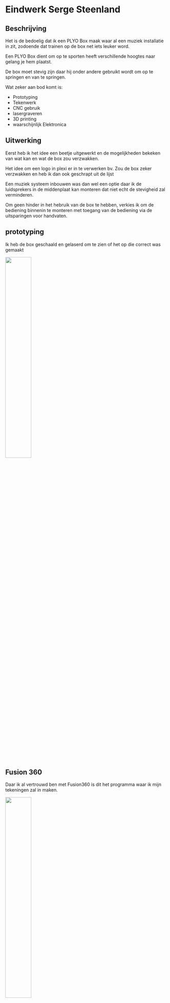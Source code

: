 # Eindwerk Serge Steenland

## Beschrijving

Het is de bedoelig dat ik een PLYO Box maak waar al een muziek installatie in zit, zodoende dat trainen op de box net iets leuker word.

Een PLYO Box dient om op te sporten heeft verschillende hoogtes naar gelang je hem plaatst.

De box moet stevig zijn daar hij onder andere gebruikt wordt om op te springen en van te springen.

Wat zeker aan bod komt is:
* Prototyping
* Tekenwerk
* CNC gebruik
* lasergraveren
* 3D printing
* waarschijnlijk Elektronica

## Uitwerking

Eerst heb ik het idee een beetje uitgewerkt en de mogelijkheden bekeken van wat kan en wat de box zou verzwakken.

Het idee om een logo in plexi er in te verwerken bv. Zou de box zeker verzwakken en heb ik dan ook geschrapt uit de lijst

Een muziek systeem inbouwen was dan wel een optie daar ik de luidsprekers in de middenplaat kan monteren dat niet echt de stevigheid zal verminderen.

Om geen hinder in het hebruik van de box te hebben, verkies ik om de bediening binnenin te monteren met toegang van de bediening via de uitsparingen voor handvaten.

## prototyping

Ik heb de box geschaald en gelaserd om te zien of het op die correct was gemaakt

<img src="{{site.baseurl }}/assets/PLYO_Box_Schaal.jpg" width="40%">

## Fusion 360

Daar ik al vertrouwd ben met Fusion360 is dit het programma waar ik mijn tekeningen zal in maken.

<img src="{{site.baseurl }}/assets/3DPlyoboxFusion.jpg" width="40%">

[Fusion file PLYO_BOX v15](https://minhaskamal.github.io/DownGit/#/home?url=https://github.com/freemans16/fabzero-Serge/blob/master/assets/PLYO_BOX%20v15.f3d)

Door beperking in vervoer heb ik alles op 3 halve multyplex platen getekend om uit te frezen.

## CNC frezen

Het frezen is met een upcut 8mm gedaan voor de snelheid wat te vergroten van het uitsnijden. Dit resulteerd wel dat de hoekjes met een beitel moet worden bijgewerkt, kan ook met Micky Mous oortjes maar wilde geen openingen in de hoekjes.

<img src="{{site.baseurl }}/assets/20201008_171624.jpg" width="40%">

Het frezen heb ik in Mam gedaan met de Yeti. Plaat moest zeer haaks liggen en het nulpunt zeer correct ingesteld zijn daar de tekening redelijk dicht bij de zijkanten getekend was voor optimaale plaat benutting te hebben.

Ik had alles al eens laten berekenen door het programma Deepnest. Dat zorgt er voor dat je de stukken optimaal kan schikken op je plaat.

Ik heb dan ook de platen in fusion bij getekend en de zijden over de plaaten verdeeld zoals ze in deepnest berekend waren.

Wel heb ik gezorgd dat er voldoende ruimte tussen de verschillende zijden was om de frees te laten passeren zonder dat de stukken los gingen komen.

<img src="{{site.baseurl }}/assets/fusionManufacturing.jpg" width="40%">

### Yeti cnc

Opzetten van de Yeti cnc: eerst exporteren van grbl g_code en op usb gezet om over te brengen.

Plaat van 122 cm op de waste board gelegd met plaats om er voor en er na een stuk hout te leggen van de zelfde dikte en dat omdat de yeti het opervlakte gebruikt om over te rijden en omdat er niet veel ruimte over is op de plaat.

eerste zijden waren de twee zijkanten en middenstuk.

<img src="{{site.baseurl }}/assets/ZijpannelenCnc.jpg" width="40%">

Vervolgens ook de andere kanten op de zelfde mannier gedaan.

Ondertussen was het tijd om de luidsprekers te monteren in het middenstuk.

<img src="{{site.baseurl }}/assets/MiddenpanneelMetLuidsprekers.jpg" width="40%">

Dit was een perfecte maat.

Ondertussen de bedrading van de luidsprekers naar een filter om de juitse klank naar de juiste luidsprekers te sturen en daarna ook een stuurprint er aan te monteren.

Ik heb dan gekozen om de sturing te voeden met een lithium baterij. Dit om geen bekabeling buiten de box te hebben.

Dus was alles klaar voor de eerste test

<img src="{{site.baseurl }}/assets/middenstuk.jpg" width="40%">

Test op baterij werkte naar wens, verbinding via bluetooth was ook goed.

### Montage

Nu kwam de tijd om alles samen te brengen.

Eerst heb ik het frame samen gezet met klemmen om alles mooi voor te boren tegen splitten. dus het schroefgat met een 2mm en de eerste laag met een dikte die net iets groter was dan de schroef zelf om een goede verbinding te kunnen maken.

<img src="{{site.baseurl }}/assets/opbouw2.jpg" width="40%">

daarna nog een stukje verzonken zodoened de kop iets in het hout zou zitten.

Nadien alles eerst verlijmd en ook twee balkjes voorzien om de middenplaat in vast te schroeven zodoende die eventueel er terug uit kan indien nodig.

<img src="{{site.baseurl }}/assets/opbouw1.jpg" width="40%"><img src="{{site.baseurl }}/assets/opbouw3.jpg" width="40%">

De ene kant met handvat word niet verlijmd om toegang te krijgen tot de sturing moest er iets mis lopen.

Niet tegen staand zit hij redelijk klem zonder schroeven (pressfit) en eenmaal hij geschroefd is zal hij zeker niet los komen in gebruik.

<img src="{{site.baseurl }}/assets/opbouw4.jpg" width="40%">

## 3D Printen Tinkercad en fusion 360

### Tinkercad

Ik heb een bestaande doos die gemaakt was voor de XH M422 (audio versterker die ik gebruik) geïmporteerd in tinkercad en aangepast naar wat ik nodig heb.

<img src="{{site.baseurl }}/assets/tinkercad.jpg" width="40%">

### slicer

Als slicer gebruik ik Chitubox, Deze slicer is geschilk voor SLA printers en daar de opervlakte er net op kan is dat mijn voorkeur printer

<img src="{{site.baseurl }}/assets/slicer.jpg" width="40%">

Als printer gebruik ik de Elegoo Mars met een blauwe transparante ABS like resin.

<img src="{{site.baseurl }}/assets/elegooMars.jpg" width="40%">
